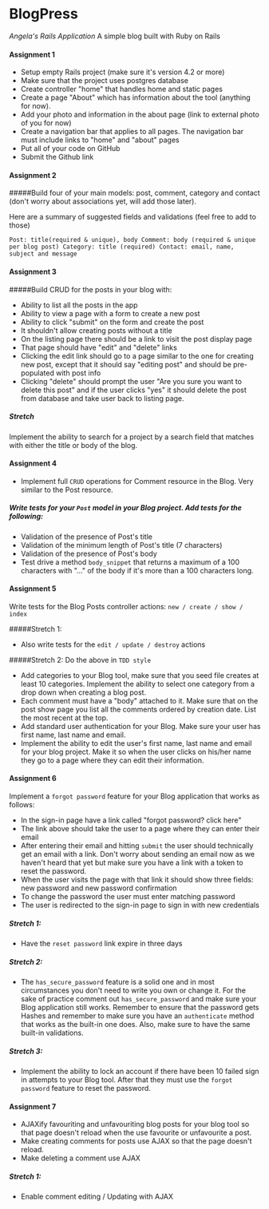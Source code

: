 # BlogPress
_Angela's Rails Application_
A simple blog built with Ruby on Rails

#### Assignment 1
- Setup empty Rails project (make sure it's version 4.2 or more)
- Make sure that the project uses postgres database
- Create controller "home" that handles home and static pages
- Create a page "About" which has information about the tool (anything for now).
- Add your photo and information in the about page (link to external photo of you for now)
- Create a navigation bar that applies to all pages. The navigation bar must include links to "home" and "about" pages
- Put all of your code on GitHub
- Submit the Github link

#### Assignment 2
#####Build four of your main models: post, comment, category and contact (don't worry about associations yet, will add those later).

Here are a summary of suggested fields and validations (feel free to add to those)

`Post: title(required & unique), body
Comment: body (required & unique per blog post)
Category: title (required)
Contact: email, name, subject and message`

#### Assignment 3

#####Build CRUD for the posts in your blog with:
- Ability to list all the posts in the app
- Ability to view a page with a form to create a new post
- Ability to click "submit" on the form and create the post
- It shouldn't allow creating posts without a title
- On the listing page there should be a link to visit the post display page
- That page should have "edit" and "delete" links
- Clicking the edit link should go to a page similar to the one for creating new post, except that it should say "editing post" and should be pre-populated with post info
- Clicking "delete" should prompt the user "Are you sure you want to delete this post" and if the user clicks "yes" it should delete the post from database and take user back to listing page.

##### Stretch
Implement the ability to search for a project by a search field that matches with either the title or body of the blog.

#### Assignment 4
- Implement full `CRUD` operations for Comment resource in the Blog. Very similar to the Post resource.

##### Write tests for your `Post` model in your Blog project.  Add tests for the following:
- Validation of the presence of Post's title
- Validation of the minimum length of Post's title (7 characters)
- Validation of the presence of Post's body
- Test drive a method `body_snippet`  that returns a maximum of a 100 characters with "..." of the body if it's more than a 100 characters long.

#### Assignment 5

Write tests for the Blog Posts controller actions: `new / create / show / index`

#####Stretch 1:
- Also write tests for the `edit / update / destroy` actions

#####Stretch 2:
Do the above in `TDD style`

- Add categories to your Blog tool, make sure that you seed file creates at least 10 categories. Implement the ability to select one category from a drop down when creating a blog post.
- Each comment must have a "body" attached to it. Make sure that on the post show page you list all the comments ordered by creation date. List the most recent at the top.
- Add standard user authentication for your Blog. Make sure your user has first name, last name and email.
- Implement the ability to edit the user's first name, last name and email for your blog project. Make it so when the user clicks on his/her name they go to a page where they can edit their information.

#### Assignment 6
Implement a `forgot password` feature for your Blog application that works as follows:
- In the sign-in page have a link called "forgot password? click here"
- The link above should take the user to a page where they can enter their email
- After entering their email and hitting `submit` the user should technically get an email with a link. Don't worry about sending an email now as we haven't heard that yet but make sure you have a link with a token to reset the password.
- When the user visits the page with that link it should show three fields: new password and new password confirmation
- To change the password the user must enter matching password
- The user is redirected to the sign-in page to sign in with new credentials

##### Stretch 1:
- Have the `reset password` link expire in three days

##### Stretch 2:
- The `has_secure_password` feature is a solid one and in most circumstances you don't need to write you own or change it. For the sake of practice comment out `has_secure_password` and make sure your Blog application still works. Remember to ensure that the password gets Hashes and remember to make sure you have an `authenticate` method that works as the built-in one does. Also, make sure to have the same built-in validations.

##### Stretch 3:
- Implement the ability to lock an account if there have been 10 failed sign in attempts to your Blog tool. After that they must use the `forgot password` feature to reset the password.

#### Assignment 7
- AJAXify favouriting and unfavouriting blog posts for your blog tool so that page doesn't reload when the use favourite or unfavourite a post.
- Make creating comments for posts use AJAX so that the page doesn't reload.
- Make deleting a comment use AJAX
##### Stretch 1:
- Enable comment editing / Updating with AJAX
